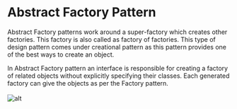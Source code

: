 # Abstract Factory Pattern
Abstract Factory patterns work around a super-factory which creates other factories. This factory is also called as factory of factories. This type of design pattern comes under creational pattern as this pattern provides one of the best ways to create an object.

In Abstract Factory pattern an interface is responsible for creating a factory of related objects without explicitly specifying their classes. Each generated factory can give the objects as per the Factory pattern.
<br/>
<br/>
![alt](https://www.tutorialspoint.com/design_pattern/images/abstractfactory_pattern_uml_diagram.jpg)

